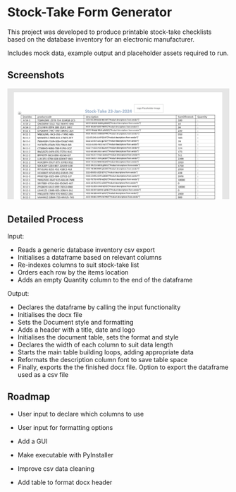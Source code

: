 
# Stock-Take Form Generator

This project was developed to produce printable stock-take checklists based on the database inventory for an electronic manufacturer. 

Includes mock data, example output and placeholder assets required to run.

## Screenshots

![App Screenshot](https://github.com/Decclan/stock-take-docx-generator/blob/main/example-form.png)


## Detailed Process

Input:

- Reads a generic database inventory csv export
- Initialises a dataframe based on relevant columns
- Re-indexes columns to suit stock-take list
- Orders each row by the items location
- Adds an empty Quantity column to the end of the dataframe

Output:

- Declares the dataframe by calling the input functionality
- Initialises the docx file
- Sets the Document style and formatting
- Adds a header with a title, date and logo
- Initialises the document table, sets the format and style
- Declares the width of each column to suit data length
- Starts the main table building loops, adding appropriate data
- Reformats the description column font to save table space
- Finally, exports the the finished docx file. Option to export the dataframe used as a csv file
## Roadmap

- User input to declare which columns to use

- User input for formatting options

- Add a GUI

- Make executable with PyInstaller

- Improve csv data cleaning

- Add table to format docx header